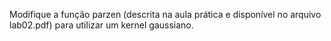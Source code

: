 Modifique a função parzen (descrita na aula prática e disponível no arquivo lab02.pdf) para utilizar um kernel gaussiano.

